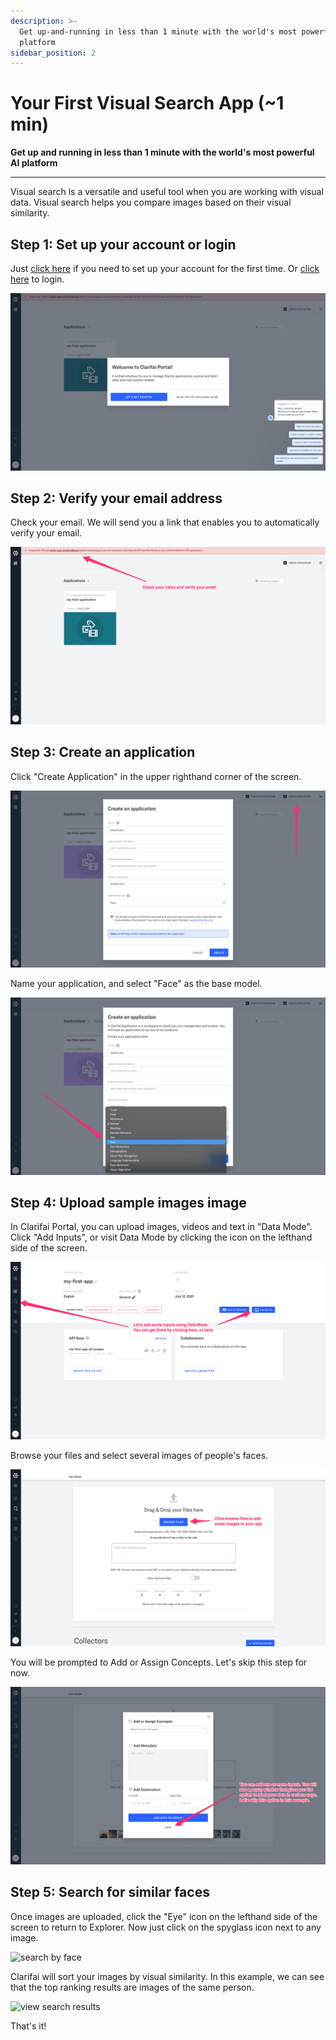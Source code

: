 ```yaml
---
description: >-
  Get up-and-running in less than 1 minute with the world's most powerful AI
  platform
sidebar_position: 2
---
```


# Your First Visual Search App (~1 min)

**Get up and running in less than 1 minute with the world's most powerful AI
  platform**
<hr />

Visual search is a versatile and useful tool when you are working with visual data. Visual search helps you compare images based on their visual similarity.

## Step 1: Set up your account or login
Just [click here](https://portal.clarifai.com/signup) if you need to set up your account for the first time. Or [click here](https://portal.clarifai.com/login) to login.‌

![Create account login](/img/create_acct_login.png)

## Step 2: Verify your email address
Check your email. We will send you a link that enables you to automatically verify your email.‌

![verify email](/img/verify_email.png)

## Step 3: Create an application
Click "Create Application" in the upper righthand corner of the screen.

![create application](/img/create-application.png)

Name your application, and select "Face" as the base model.

![face base model](/img/face-base_model.png)

## Step 4: Upload sample images image
In Clarifai Portal, you can upload images, videos and text in "Data Mode". Click "Add Inputs", or visit Data Mode by clicking the icon on the lefthand side of the screen.‌

![data mode](/img/data_mode.png)

Browse your files and select several images of people's faces.

![browse files](/img/browse_files.png)

You will be prompted to Add or Assign Concepts. Let's skip this step for now.

![skip add labels](/img/skip_add_labels.png)

## Step 5: Search for similar faces
Once images are uploaded, click the "Eye" icon on the lefthand side of the screen to return to Explorer. Now just click on the spyglass icon next to any image.

![search by face](/img/search-by-face.png)

Clarifai will sort your images by visual similarity. In this example, we can see that the top ranking results are images of the same person.

![view search results](/img/view-search-results.png)

That's it!
​
